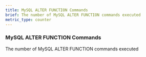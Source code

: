 ```yaml
---
title: MySQL ALTER FUNCTION Commands
brief: The number of MySQL ALTER FUNCTION commands executed
metric_type: counter
---
```

### MySQL ALTER FUNCTION Commands

The number of MySQL ALTER FUNCTION commands executed
